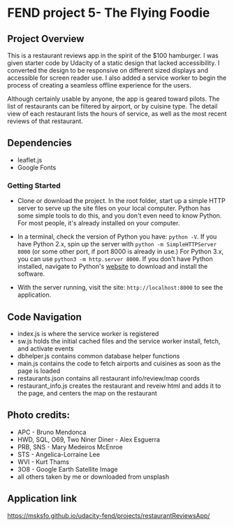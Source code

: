 # FEND project 5- The Flying Foodie

## Project Overview

This is a restaurant reviews app in the spirit of the $100 hamburger. I was given starter code by Udacity of a static design that lacked accessibility. I converted the design to be responsive on different sized displays and accessible for screen reader use. I also added a service worker to begin the process of creating a seamless offline experience for the users.

Although certainly usable by anyone, the app is geared toward pilots. The list of restaurants can be filtered by airport, or by cuisine type. The detail view of each restaurant lists the hours of service, as well as the most recent reviews of that restaurant. 


## Dependencies 

* leaflet.js
* Google Fonts

### Getting Started

* Clone or download the project.  In the root folder, start up a simple HTTP server to serve up the site files on your local computer. Python has some simple tools to do this, and you don't even need to know Python. For most people, it's already installed on your computer. 

* In a terminal, check the version of Python you have: `python -V`. If you have Python 2.x, spin up the server with `python -m SimpleHTTPServer 8000` (or some other port, if port 8000 is already in use.) For Python 3.x, you can use `python3 -m http.server 8000`. If you don't have Python installed, navigate to Python's [website](https://www.python.org/) to download and install the software.

* With the server running, visit the site: `http://localhost:8000` to see the application.

## Code Navigation 

* index.js is where the service worker is registered
* sw.js holds the initial cached files and the service worker install, fetch, and activate events
* dbhelper.js contains common database helper functions
* main.js contains the code to fetch airports and cuisines as soon as the page is loaded
* restaurants.json contains all restaurant info/review/map coords
* restaurant_info.js creates the restaurant and reveiw html and adds it to the page, and centers the map on the restaurant


## Photo credits:

* APC - Bruno Mendonca
* HWD, SQL, O69, Two Niner Diner - Alex Esguerra
* PRB, SNS - Mary Medeiros McEnroe
* STS - Angelica-Lorraine Lee
* WVI - Kurt Thams
* 3O8 - Google Earth Satellite Image
* all others taken by me or downloaded from unsplash

## Application link 

https://msksfo.github.io/udacity-fend/projects/restaurantReviewsApp/




